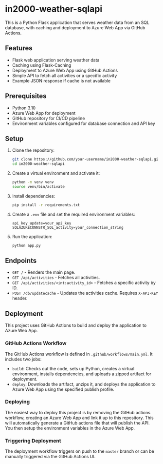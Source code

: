 # in2000-weather-sqlapi

This is a Python Flask application that serves weather data from an SQL database, with caching and deployment to Azure Web App via GitHub Actions.

## Features

- Flask web application serving weather data
- Caching using Flask-Caching
- Deployment to Azure Web App using GitHub Actions
- Simple API to fetch all activities or a specific activity
- Example JSON response if cache is not available

## Prerequisites

- Python 3.10
- Azure Web App for deployment
- GitHub repository for CI/CD pipeline
- Environment variables configured for database connection and API key

## Setup

1. Clone the repository:
    
   ```sh
   git clone https://github.com/your-username/in2000-weather-sqlapi.git
   cd in2000-weather-sqlapi
    ```

2. Create a virtual environment and activate it:
    
   ```sh
   python -m venv venv
   source venv/bin/activate
    ```
3. Install dependencies:
    
   ```sh
   pip install -r requirements.txt
    ```
4. Create a `.env` file and set the required environment variables:
    
   ```env
   api_key_update=your_api_key
   SQLAZURECONNSTR_SQL_activity=your_connection_string
    ```
5. Run the application:
   
   ```sh
   python app.py
    ```
## Endpoints

- `GET /` - Renders the main page.
- `GET /api/activities` - Fetches all activities.
- `GET /api/activities/<int:activity_id>` - Fetches a specific activity by ID.
- `POST /db/updatecache` - Updates the activities cache. Requires `X-API-KEY` header.

## Deployment

This project uses GitHub Actions to build and deploy the application to Azure Web App.

### GitHub Actions Workflow

The GitHub Actions workflow is defined in `.github/workflows/main.yml`. It includes two jobs:

- `build`: Checks out the code, sets up Python, creates a virtual environment, installs dependencies, and uploads a zipped artifact for deployment.
- `deploy`: Downloads the artifact, unzips it, and deploys the application to Azure Web App using the specified publish profile.

### Deploying

The easiest way to deploy this project is by removing the GitHub actions workflow, creating an Azure Web App and link it up to this repository. 
This will automatically generate a GitHub actions file that will publish the API. You then setup the environment variables in the Azure Web App.

### Triggering Deployment

The deployment workflow triggers on push to the `master` branch or can be manually triggered via the GitHub Actions UI.
